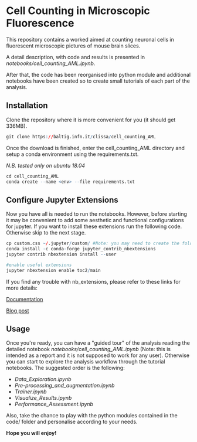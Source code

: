 # Cell Counting in Microscopic Fluorescence

This repository contains a worked aimed at counting neuronal cells in fluorescent microscopic pictures of mouse brain slices.

A detail description, with code and results is presented in *notebooks/cell_counting_AML.ipynb*.

After that, the code has been reorganised into python module and additional notebooks have been created so to create small tutorials of each part of the analysis.

## Installation

Clone the repository where it is more convenient for you (it should get 336MB).

```r
git clone https://baltig.infn.it/clissa/cell_counting_AML

```

Once the download is finished, enter the cell_counting_AML directory and setup a conda environment using the requirements.txt.

*N.B. tested only on ubuntu 18.04*

```r
cd cell_counting_AML
conda create --name <env> --file requirements.txt

```

## Configure Jupyter Extensions

Now you have all is needed to run the notebooks. However, before starting it may be convenient to add some aesthetic and functional configurations for jupyter.
If you want to install these extensions run the following code. Otherwise skip to the next stage.

```r
cp custom.css ~/.jupyter/custom/ #Note: you may need to create the folder ~/.jupyter/custom/ before copying the configuration file
conda install -c conda-forge jupyter_contrib_nbextensions
jupyter contrib nbextension install --user

#enable useful extensions
jupyter nbextension enable toc2/main
```
If you find any trouble with nb_extensions, please refer to these links for more details:

[Documentation](https://jupyter-contrib-nbextensions.readthedocs.io/en/latest/install.html)

[Blog post](https://towardsdatascience.com/jupyter-notebook-extensions-517fa69d2231)

## Usage

Once you're ready, you can have a "guided tour" of the analysis reading the detailed notebook *notebooks/cell_counting_AML.ipynb* (Note: this is intended as a report and it is not supposed to work for any user).
Otherwise you can start to explore the analysis workflow through the tutorial notebooks. The suggested order is the following:

- *Data_Exploration.ipynb*
- *Pre-processing_and_augmentation.ipynb*
- *Trainer.ipynb*
- *Visualize_Results.ipynb*
- *Performance_Assessment.ipynb*

Also, take the chance to play with the python modules contained in the code/ folder and personalise according to your needs.

**Hope you will enjoy!**
